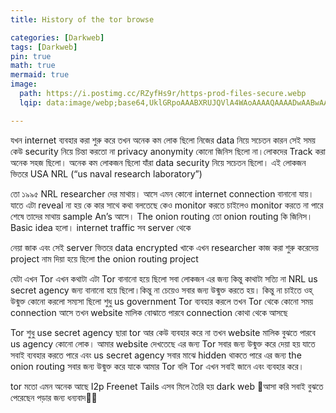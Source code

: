 ```yaml
---
title: History of the tor browse

categories: [Darkweb]
tags: [Darkweb]
pin: true
math: true
mermaid: true
image: 
  path: https://i.postimg.cc/RZyfHs9r/https-prod-files-secure.webp
  lqip: data:image/webp;base64,UklGRpoAAABXRUJQVlA4WAoAAAAQAAAADwAABwAAQUxQSDIAAAARL0AmbZurmr57yyIiqE8oiG0bejIYEQTgqiDA9vqnsUSI6H+oAERp2HZ65qP/VIAWAFZQOCBCAAAA8AEAnQEqEAAIAAVAfCWkAALp8sF8rgRgAP7o9FDvMCkMde9PK7euH5M1m6VWoDXf2FkP3BqV0ZYbO6NA/VFIAAAA

---
```


যখন internet ব্যবহার করা শুরু করে তখন অনেক কম লোক ছিলো নিজের data নিয়ে সচেতন কারন সেই সময় কেউ security নিয়ে চিন্তা করতো না privacy anonymity কোনো জিনিস ছিলো না।লোকদের Track করা অনেক সহজ ছিলো। অনেক কম লোকজন ছিলো যাঁরা data security নিয়ে সচেতন ছিলো। এই লোকজন ভিতরে USA NRL (“us naval research laboratory”)

তো ১৯৯৫ NRL researcher দের মাথায়। আসে এমন কোনো internet connection বানানো যায়। যাতে এটা reveal না হয় কে কার সাথে কথা বলতেছে কেও monitor করতে চাইলেও monitor করতে না পারে শেষে তাদের মাথায় sample An’s আসে। The onion routing তো onion routing কি জিনিস। Basic idea হলো। internet traffic সব server থেকে


নেয়া জাক এবং সেই server ভিতরে data encrypted খাকে এখন researcher কাজ করা শুরু করেদেয় project নাম দিয়া হয়ে ছিলো the onion routing project


যেটা এখন Tor এখন কথাটা এটা Tor বানানো হয়ে ছিলো সবা লোকজন এর জন্য কিন্তু কাথাটা সত্যি না NRL us secret agency জন্য বানানো হয়ে ছিলো।কিন্তু না চেয়েও সবার জন্য উন্মুক্ত করতে হয়। কিন্তু না চাইতে ওহ্ উন্মুক্ত কোনো করলো সম্যসা ছিলো শুধু us government Tor ব্যবহার করলে তখন Tor থেকে কোনো সময় connection আসে তখন website মালিক বোঝাতে পারবে connection কোথা থেকে আসছে

Tor শুধু use secret agency ছারা tor আর কেউ ব্যবহার করে না তখন website মালিক বুঝতে পারবে us agency কোনো লোক। আমার website দেখতেছে এর জন্য Tor সবার জন্য উন্মুক্ত করে দেয়া হয় যাতে সবাই ব্যবহার করতে পারে এবং us secret agency সবার মাঝে hidden থাকতে পারে এর জন্য the onion routing সবার জন্য উন্মুক্ত করে যাকে আমার Tor বলি Tor এখন সবাই জানে এবং ব্যবহার করে।


tor মতো এমন অনেক আছে I2p Freenet Tails
এসব মিলে তৈরি হয় dark web 🍁আসা করি সবাই বুঝতে পেরেছেন
পড়ার জন্য ধন্যবাদ🍁🍂


